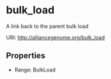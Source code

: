 # bulk_load

A link back to the parent bulk load

URI: http://alliancegenome.org/bulk_load



<!-- no inheritance hierarchy -->


## Properties

 * Range: BulkLoad



